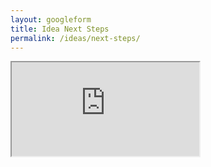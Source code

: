 ```yaml
---
layout: googleform
title: Idea Next Steps
permalink: /ideas/next-steps/
---
```


<iframe src="https://docs.google.com/forms/d/e/1FAIpQLSeqsS7KOzRMMjMElsSZW3wQYV2Vw0D5MqdRDlZTCCNyQLDuFg/viewform?embedded=true" >Loading…</iframe>
